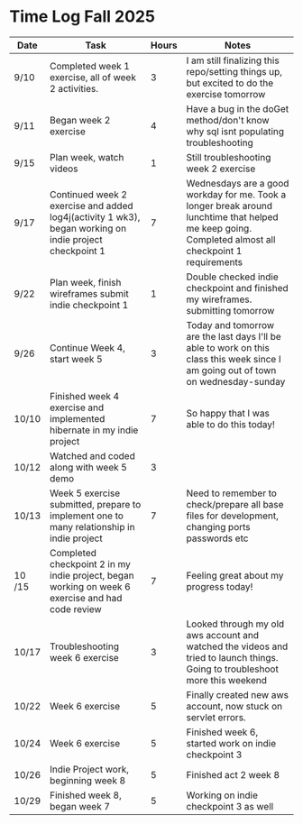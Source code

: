 # Time Log Fall 2025

| Date | Task                                                                                       | Hours | Notes                                                                                                                                               |
|------|--------------------------------------------------------------------------------------------|---|-----------------------------------------------------------------------------------------------------------------------------------------------------|
| 9/10 | Completed week 1 exercise, all of week 2 activities.                                       | 3 | I am still finalizing this repo/setting things up, but excited to do the exercise tomorrow                                                          |
| 9/11 | Began week 2 exercise                                                                      | 4 | Have a bug in the doGet method/don't know why sql isnt populating troubleshooting                                                                   |
| 9/15 | Plan week, watch videos                                                                    | 1 | Still troubleshooting week 2 exercise                                                                                                               |
| 9/17 | Continued week 2 exercise and added log4j(activity 1 wk3), began working on indie project checkpoint 1 | 7 | Wednesdays are a good workday for me. Took a longer break around lunchtime that helped me keep going. Completed almost all checkpoint 1 requirements |
| 9/22 | Plan week, finish wireframes submit indie checkpoint 1                                     | 1 | Double checked indie checkpoint and finished my wireframes. submitting tomorrow                                                                     |
| 9/26 | Continue Week 4, start week 5                                                              | 3 | Today and tomorrow are the last days I'll be able to work on this class this week since I am going out of town on wednesday-sunday                  |
| 10/10 | Finished week 4 exercise and implemented hibernate in my indie project                     | 7 | So happy that I was able to do this today!                                                                                                          |
| 10/12 | Watched and coded along with week 5 demo                                                   | 3 |                                                                                                                                                     |
| 10/13 | Week 5 exercise submitted, prepare to implement one to many relationship in indie project  | 7 | Need to remember to check/prepare all base files for development, changing ports passwords etc                                                      |
| 10 /15 | Completed checkpoint 2 in my indie project, began working on week 6 exercise and had code review | 7 | Feeling great about my progress today! |
| 10/17 | Troubleshooting week 6 exercise | 3| Looked through my old aws account and watched the videos and tried to launch things. Going to troubleshoot more this weekend |
| 10/22 | Week 6 exercise | 5 | Finally created new aws account, now stuck on servlet errors. |
| 10/24 | Week 6 exercise | 5 | Finished week 6, started work on indie checkpoint 3 |
|10/26 | Indie Project work, beginning week 8  | 5 | Finished act 2 week 8 |
|10/29| Finished week 8, began week 7 | 5 | Working on indie checkpoint 3 as well |
